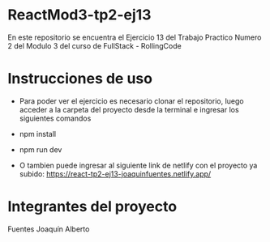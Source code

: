 # ReactMod3-tp2-ej13
En este repositorio se encuentra el Ejercicio 13 del Trabajo Practico Numero 2 del Modulo 3 del curso de FullStack - RollingCode

# Instrucciones de uso
- Para poder ver el ejercicio es necesario clonar el repositorio, luego acceder a la carpeta del proyecto desde la terminal e ingresar los siguientes comandos
- npm install
- npm run dev

- O tambien puede ingresar al siguiente link de netlify con el proyecto ya subido:  https://react-tp2-ej13-joaquinfuentes.netlify.app/

# Integrantes del proyecto
Fuentes Joaquín Alberto
